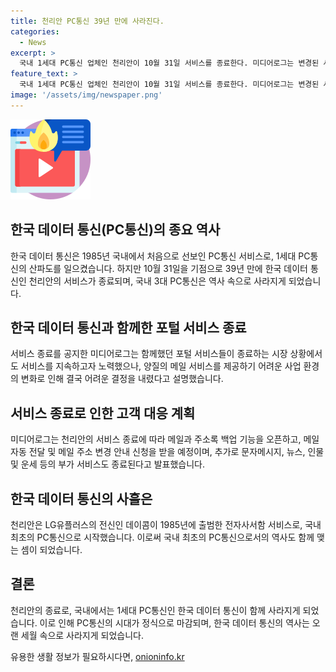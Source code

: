 ```yaml
---
title: 천리안 PC통신 39년 만에 사라진다.
categories:
  - News
excerpt: >
  국내 1세대 PC통신 업체인 천리안이 10월 31일 서비스를 종료한다. 미디어로그는 변경된 사업 환경으로 양질의 메일 서비스를 유지하는 것이 어렵다며 결정을 내렸다. 이에 따라 11일 메일과 주소록 백업 기능을 오픈하고, 9월 1일부터는 부가 서비스도 종료된다. 이로써 국내 3대 PC통신 모두 역사 속으로 사라지게 되었다.
feature_text: >
  국내 1세대 PC통신 업체인 천리안이 10월 31일 서비스를 종료한다. 미디어로그는 변경된 사업 환경으로 양질의 메일 서비스를 유지하는 것이 어렵다며 결정을 내렸다. 이에 따라 11일 메일과 주소록 백업 기능을 오픈하고, 9월 1일부터는 부가 서비스도 종료된다. 이로써 국내 3대 PC통신 모두 역사 속으로 사라지게 되었다.
image: '/assets/img/newspaper.png'
---
```


<p><img src="/assets/img/news.png" alt="rentncar 속보" /></p>

<h2 data-ke-size="size26">한국 데이터 통신(PC통신)의 종요 역사</h2>

<p data-ke-size="size16">한국 데이터 통신은 1985년 국내에서 처음으로 선보인 PC통신 서비스로, 1세대 PC통신의 산파도를 일으켰습니다. 하지만 10월 31일을 기점으로 39년 만에 한국 데이터 통신인 천리안의 서비스가 종료되며, 국내 3대 PC통신은 역사 속으로 사라지게 되었습니다.</p>

<h2 data-ke-size="size26">한국 데이터 통신과 함께한 포털 서비스 종료</h2>

<p data-ke-size="size16">서비스 종료를 공지한 미디어로그는 함께했던 포털 서비스들이 종료하는 시장 상황에서도 서비스를 지속하고자 노력했으나, 양질의 메일 서비스를 제공하기 어려운 사업 환경의 변화로 인해 결국 어려운 결정을 내렸다고 설명했습니다.</p>

<h2 data-ke-size="size26">서비스 종료로 인한 고객 대응 계획</h2>

<p data-ke-size="size16">미디어로그는 천리안의 서비스 종료에 따라 메일과 주소록 백업 기능을 오픈하고, 메일 자동 전달 및 메일 주소 변경 안내 신청을 받을 예정이며, 추가로 문자메시지, 뉴스, 인물 및 운세 등의 부가 서비스도 종료된다고 발표했습니다.</p>

<h2 data-ke-size="size26">한국 데이터 통신의 사흘은</h2>

<p data-ke-size="size16">천리안은 LG유플러스의 전신인 데이콤이 1985년에 출범한 전자사서함 서비스로, 국내 최초의 PC통신으로 시작했습니다. 이로써 국내 최초의 PC통신으로서의 역사도 함께 맺는 셈이 되었습니다.</p>

<h2 data-ke-size="size26">결론</h2>

<p data-ke-size="size16">천리안의 종료로, 국내에서는 1세대 PC통신인 한국 데이터 통신이 함께 사라지게 되었습니다. 이로 인해 PC통신의 시대가 정식으로 마감되며, 한국 데이터 통신의 역사는 오랜 세월 속으로 사라지게 되었습니다.</p>
유용한 생활 정보가 필요하시다면, <a href="https://onioninfo.kr" rel="dofollow">onioninfo.kr</a>


